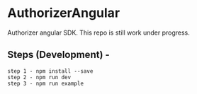 # AuthorizerAngular

Authorizer angular SDK. This repo is still work under progress.

## Steps (Development) -

```
step 1 - npm install --save
step 2 - npm run dev
step 3 - npm run example
```

